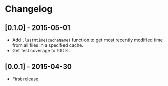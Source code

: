 # Changelog

## [0.1.0] - 2015-05-01

- Add `.lastMtime(cacheName)` function to get most recently modified time from all files in a specified cache.
- Get test coverage to 100%.

## [0.0.1] - 2015-04-30

- First release.

